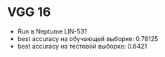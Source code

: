 # VGG 16 
- Run в Neptume LIN-531
- best accuracy на обучающей выборке: 0.78125
- best accuracy на тестовой выборке: 0.6421
